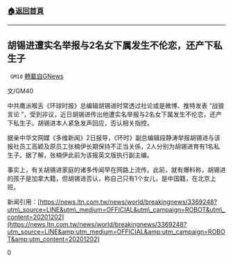 ###  [:house:返回首頁](https://github.com/ourhimalayas/txt)
---

## 胡锡进遭实名举报与2名女下属发生不伦恋，还产下私生子
` GM10` [轉載自GNews](https://gnews.org/zh-hans/610727/)

文/GM40

中共鹰派喉舌《环球时报》总编辑胡锡进时常透过社论或是微博、推特发表 “战狼言论 ”，受到非议，近日胡锡进传出他遭实名举报与2名女下属发生不伦恋，还产下私生子。胡锡进本人紧急发声回应，否认相关指控。

据亲中华文网媒《多维新闻》2日报导，《环时》副总编辑段静涛举报胡锡进与该报社员工高颖及原员工张楠伊长期保持不正当关係，2人分别为胡锡进育有1名私生子。据了解，张楠伊此前为该报英文版执行副主编。

事实上，有关胡锡进家庭的诸多传闻早在网路上流传。此前，就有爆料称，胡锡进的孩子是加拿大籍，但胡锡进否认，称自己只有1个女儿，是中国籍，在北京上班。

新闻引用：[https://news.ltn.com.tw/news/world/breakingnews/3369248?utm\_source=LINE&utm\_medium=OFFICIAL&utm\_campaign=ROBOT&utm\_content=20201202](https://news.ltn.com.tw/news/world/breakingnews/3369248?utm_source=LINE&amp;utm_medium=OFFICIAL&amp;utm_campaign=ROBOT&amp;utm_content=20201202)

0
